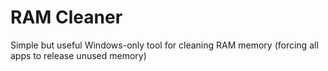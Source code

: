 # RAM Cleaner

Simple but useful Windows-only tool for cleaning RAM memory (forcing all apps to release unused memory)
